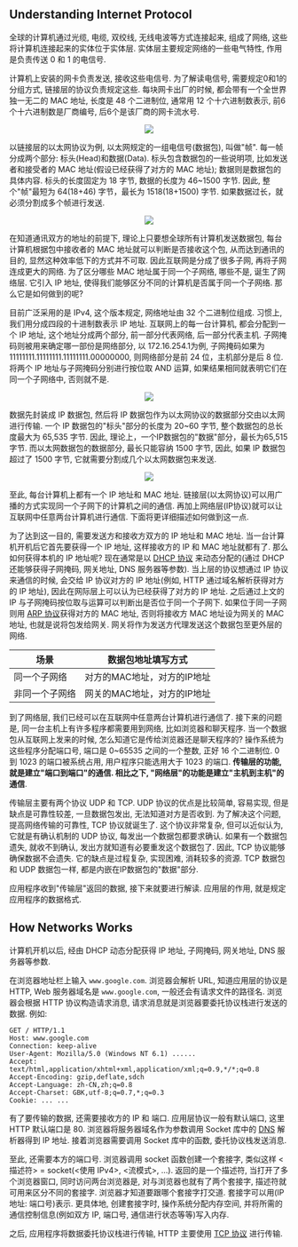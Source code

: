 ## Understanding Internet Protocol
全球的计算机通过光缆, 电缆, 双绞线, 无线电波等方式连接起来, 组成了网络, 这些将计算机连接起来的实体位于实体层. 实体层主要规定网络的一些电气特性, 作用是负责传送 0 和 1 的电信号.

计算机上安装的网卡负责发送, 接收这些电信号. 为了解读电信号, 需要规定0和1的分组方式, 链接层的协议负责规定这些. 每块网卡出厂的时候, 都会带有一个全世界独一无二的 MAC 地址, 长度是 48 个二进制位, 通常用 12 个十六进制数表示, 前6个十六进制数是厂商编号, 后6个是该厂商的网卡流水号.

<Center>
  <img src='http://www.ruanyifeng.com/blogimg/asset/201205/bg2012052906.png' />
</Center>

以链接层的以太网协议为例, 以太网规定的一组电信号(数据包), 叫做"帧". 每一帧分成两个部分: 标头(Head)和数据(Data). 标头包含数据包的一些说明项, 比如发送者和接受者的 MAC 地址(假设已经获得了对方的 MAC 地址); 数据则是数据包的具体内容. 标头的长度固定为 18 字节, 数据的长度为 46~1500 字节. 因此, 整个"帧"最短为 64(18+46) 字节，最长为 1518(18+1500) 字节. 如果数据过长，就必须分割成多个帧进行发送.

<Center>
  <img src='http://www.ruanyifeng.com/blogimg/asset/201205/bg2012052904.png' />
</Center>

在知道通讯双方的地址的前提下, 理论上只要想全球所有计算机发送数据包, 每台计算机根据包中接收者的 MAC 地址就可以判断是否接收这个包, 从而达到通讯的目的, 显然这种效率低下的方式并不可取. 因此互联网是分成了很多子网, 再将子网连成更大的网络. 为了区分哪些 MAC 地址属于同一个子网络, 哪些不是, 诞生了网络层. 它引入 IP 地址, 使得我们能够区分不同的计算机是否属于同一个子网络. 那么它是如何做到的呢?

目前广泛采用的是 IPv4, 这个版本规定, 网络地址由 32 个二进制位组成. 习惯上, 我们用分成四段的十进制数表示 IP 地址. 互联网上的每一台计算机, 都会分配到一个 IP 地址, 这个地址分成两个部分, 前一部分代表网络, 后一部分代表主机. 子网掩码则被用来确定哪一部份是网络部分, 以 172.16.254.1为例, 子网掩码如果为 11111111.11111111.11111111.00000000, 则网络部分是前 24 位，主机部分是后 8 位. 将两个 IP 地址与子网掩码分别进行按位取 AND 运算, 如果结果相同就表明它们在同一个子网络中, 否则就不是.

<Center>
  <img src='http://www.ruanyifeng.com/blogimg/asset/201205/bg2012052908.png' />
</Center>

数据先封装成 IP 数据包, 然后将 IP 数据包作为以太网协议的数据部分交由以太网进行传输. 一个 IP 数据包的"标头"部分的长度为 20~60 字节, 整个数据包的总长度最大为 65,535 字节. 因此, 理论上，一个IP数据包的"数据"部分，最长为65,515字节. 而以太网数据包的数据部分, 最长只能容纳 1500 字节, 因此, 如果 IP 数据包超过了 1500 字节, 它就需要分割成几个以太网数据包来发送.

<Center>
  <img src='http://www.ruanyifeng.com/blogimg/asset/201205/bg2012052910.png' />
</Center>

至此, 每台计算机上都有一个 IP 地址和 MAC 地址. 链接层(以太网协议)可以用广播的方式实现同一个子网下的计算机之间的通信. 再加上网络层(IP协议)就可以让互联网中任意两台计算机进行通信. 下面将更详细描述如何做到这一点.

为了达到这一目的, 需要发送方和接收方双方的 IP 地址和 MAC 地址. 当一台计算机开机后它首先要获得一个 IP 地址, 这样接收方的 IP 和 MAC 地址就都有了. 那么如何获得本机的 IP 地址呢? 现在通常是以 [DHCP 协议](./DHCP.md) 来动态分配的(通过 DHCP 还能够获得子网掩码, 网关地址, DNS 服务器等参数). 当上层的协议想通过 IP 协议来通信的时候, 会交给 IP 协议对方的 IP 地址(例如, HTTP 通过域名解析获得对方的 IP 地址), 因此在网际层上可以认为已经获得了对方的 IP 地址. 之后通过上文的 IP 与子网掩码按位取与运算可以判断出是否位于同一个子网下. 如果位于同一子网则用 [ARP 协议](./ARP.md)获得对方的 MAC 地址, 否则将接收方 MAC 地址设为网关的 MAC 地址, 也就是说将包发给网关. 网关将作为发送方代理发送这个数据包至更外层的网络.

|      场景      |     数据包地址填写方式      |
| -------------- | --------------------------- |
|  同一个子网络  | 对方的MAC地址，对方的IP地址 |
| 非同一个子网络 | 网关的MAC地址，对方的IP地址 |

到了网络层, 我们已经可以在互联网中任意两台计算机进行通信了. 接下来的问题是, 同一台主机上有许多程序都需要用到网络, 比如浏览器和聊天程序. 当一个数据包从互联网上发来的时候, 怎么知道它是传给浏览器还是聊天程序的? 操作系统为这些程序分配端口号, 端口是 0~65535 之间的一个整数, 正好 16 个二进制位. 0 到 1023 的端口被系统占用, 用户程序只能选用大于 1023 的端口. **传输层的功能, 就是建立"端口到端口"的通信. 相比之下, "网络层"的功能是建立"主机到主机"的通信**.

传输层主要有两个协议 UDP 和 TCP. UDP 协议的优点是比较简单, 容易实现, 但是缺点是可靠性较差, 一旦数据包发出, 无法知道对方是否收到. 为了解决这个问题, 提高网络传输的可靠性, TCP 协议就诞生了. 这个协议非常复杂, 但可以近似认为, 它就是有确认机制的 UDP 协议, 每发出一个数据包都要求确认. 如果有一个数据包遗失, 就收不到确认, 发出方就知道有必要重发这个数据包了. 因此, TCP 协议能够确保数据不会遗失. 它的缺点是过程复杂, 实现困难, 消耗较多的资源. TCP 数据包和 UDP 数据包一样, 都是内嵌在IP数据包的"数据"部分.

应用程序收到"传输层"返回的数据, 接下来就要进行解读. 应用层的作用, 就是规定应用程序的数据格式.

## How Networks Works
计算机开机以后, 经由 DHCP 动态分配获得 IP 地址, 子网掩码, 网关地址, DNS 服务器等参数.

在浏览器地址栏上输入 `www.google.com`. 浏览器会解析 URL, 知道应用层的协议是 HTTP, Web 服务器域名是 `www.google.com`, 一般还会有请求文件的路径名. 浏览器会根据 HTTP 协议构造请求消息, 请求消息就是浏览器要委托协议栈进行发送的数据. 例如:

```
GET / HTTP/1.1
Host: www.google.com
Connection: keep-alive
User-Agent: Mozilla/5.0 (Windows NT 6.1) ......
Accept: text/html,application/xhtml+xml,application/xml;q=0.9,*/*;q=0.8
Accept-Encoding: gzip,deflate,sdch
Accept-Language: zh-CN,zh;q=0.8
Accept-Charset: GBK,utf-8;q=0.7,*;q=0.3
Cookie: ... ...
```

有了要传输的数据, 还需要接收方的 IP 和 端口. 应用层协议一般有默认端口, 这里 HTTP 默认端口是 80. 浏览器将服务器域名作为参数调用 Socket 库中的 [DNS](./DNS.md) 解析器得到 IP 地址. 接着浏览器需要调用 Socket 库中的函数, 委托协议栈发送消息.

至此, 还需要本方的端口号. 浏览器调用 socket 函数创建一个套接字, 类似这样 <描述符> = socket(<使用 IPv4>, <流模式>, ...). 返回的是一个描述符, 当打开了多个浏览器窗口, 同时访问两台浏览器是, 对与浏览器也就有了两个套接字, 描述符就可用来区分不同的套接字. 浏览器才知道要跟哪个套接字打交道. 套接字可以用(IP地址: 端口号)表示. 更具体地, 创建套接字时, 操作系统分配内存空间, 并将所需的通信控制信息(例如双方 IP, 端口号, 通信进行状态等等)写入内存.

之后, 应用程序将数据委托协议栈进行传输, HTTP 主要使用 [TCP 协议](./TCP.md) 进行传输.
